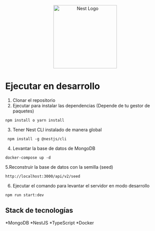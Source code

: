 <p align="center">
  <a href="http://nestjs.com/" target="blank"><img src="https://nestjs.com/img/logo-small.svg" width="200" alt="Nest Logo" /></a>
</p>


 # Ejecutar en desarrollo

 1. Clonar el repositorio
 2. Ejecutar para instalar las dependencias (Depende de tu gestor de paquetes)

 ```
 npm install o yarn install 
 ```
 3. Tener Nest CLI instalado de manera global
 ```  
  npm install -g @nestjs/cli
  ```
  4. Levantar la base de datos de MongoDB
  ```
  docker-compose up -d
  ```

  5.Reconstruir la base de datos con la semilla (seed)
  ```
  http://localhost:3000/api/v2/seed
  ```
 
  6. Ejecutar el comando para levantar el servidor en modo desarrollo
  ```
  npm run start:dev
  ```
  ## Stack de tecnologías
   *MongoDB
   *NestJS
   *TypeScript
   *Docker